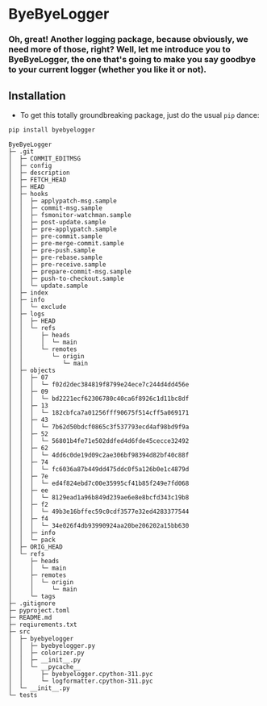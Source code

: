 # ByeByeLogger

### Oh, great! Another logging package, because obviously, we need more of those, right? Well, let me introduce you to ByeByeLogger, the one that's going to make you say goodbye to your current logger (whether you like it or not).


## Installation
- To get this totally groundbreaking package, just do the usual `pip` dance:
```bash
pip install byebyelogger
```

```
ByeByeLogger
├─ .git
│  ├─ COMMIT_EDITMSG
│  ├─ config
│  ├─ description
│  ├─ FETCH_HEAD
│  ├─ HEAD
│  ├─ hooks
│  │  ├─ applypatch-msg.sample
│  │  ├─ commit-msg.sample
│  │  ├─ fsmonitor-watchman.sample
│  │  ├─ post-update.sample
│  │  ├─ pre-applypatch.sample
│  │  ├─ pre-commit.sample
│  │  ├─ pre-merge-commit.sample
│  │  ├─ pre-push.sample
│  │  ├─ pre-rebase.sample
│  │  ├─ pre-receive.sample
│  │  ├─ prepare-commit-msg.sample
│  │  ├─ push-to-checkout.sample
│  │  └─ update.sample
│  ├─ index
│  ├─ info
│  │  └─ exclude
│  ├─ logs
│  │  ├─ HEAD
│  │  └─ refs
│  │     ├─ heads
│  │     │  └─ main
│  │     └─ remotes
│  │        └─ origin
│  │           └─ main
│  ├─ objects
│  │  ├─ 07
│  │  │  └─ f02d2dec384819f8799e24ece7c244d4dd456e
│  │  ├─ 09
│  │  │  └─ bd2221ecf62306780c40ca6f8926c1d11bc8df
│  │  ├─ 13
│  │  │  └─ 182cbfca7a01256fff90675f514cff5a069171
│  │  ├─ 43
│  │  │  └─ 7b62d50bdcf0865c3f537793ecd4af98bd9f9a
│  │  ├─ 52
│  │  │  └─ 56801b4fe71e502ddfed4d6fde45cecce32492
│  │  ├─ 62
│  │  │  └─ 4dd6c0de19d09c2ae306bf98394d82bf40c88f
│  │  ├─ 74
│  │  │  └─ fc6036a87b449dd475ddc0f5a126b0e1c4879d
│  │  ├─ 7e
│  │  │  └─ ed4f824ebd7c00e35995cf41b85f249e7fd068
│  │  ├─ ee
│  │  │  └─ 8129ead1a96b849d239ae6e8e8bcfd343c19b8
│  │  ├─ f2
│  │  │  └─ 49b3e16bffec59c0cdf3577e32ed4283377544
│  │  ├─ f4
│  │  │  └─ 34e026f4db93990924aa20be206202a15bb630
│  │  ├─ info
│  │  └─ pack
│  ├─ ORIG_HEAD
│  └─ refs
│     ├─ heads
│     │  └─ main
│     ├─ remotes
│     │  └─ origin
│     │     └─ main
│     └─ tags
├─ .gitignore
├─ pyproject.toml
├─ README.md
├─ reqiurements.txt
├─ src
│  ├─ byebyelogger
│  │  ├─ byebyelogger.py
│  │  ├─ colorizer.py
│  │  ├─ __init__.py
│  │  └─ __pycache__
│  │     ├─ byebyelogger.cpython-311.pyc
│  │     └─ logformatter.cpython-311.pyc
│  └─ __init__.py
└─ tests

```